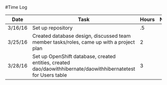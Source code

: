 #Time Log

| Date  | Task   | Hours  | Notes   |
|-------|--------|--------|---------|
| 3/16/16 | Set up repository | .5 | |
| 3/25/16 | Created database design, discussed team member tasks/roles, came up with a project plan | 2 | |
| 3/28/16 | Set up OpenShift database, created entities, created dao/daowithhibernate/daowithhibernatetest for Users table | 3 | |
